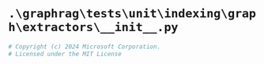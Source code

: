 # `.\graphrag\tests\unit\indexing\graph\extractors\__init__.py`

```py
# Copyright (c) 2024 Microsoft Corporation.
# Licensed under the MIT License
```